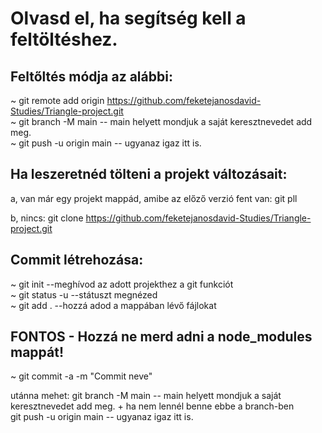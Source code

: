 # Olvasd el, ha segítség kell a feltöltéshez.

## Feltőltés módja az alábbi:

~ git remote add origin https://github.com/feketejanosdavid-Studies/Triangle-project.git <br>
~ git branch -M main              -- main helyett mondjuk a saját keresztnevedet add meg. <br>
~ git push -u origin main         -- ugyanaz igaz itt is. 

## Ha leszeretnéd tölteni a projekt változásait:

a, van már egy projekt mappád, amibe az előző verzió fent van:
git pll

b, nincs:
git clone https://github.com/feketejanosdavid-Studies/Triangle-project.git

## Commit létrehozása:

~ git init    --meghívod az adott projekthez a git funkciót <br>
~ git status -u   --státuszt megnézed <br>
~ git add .   --hozzá adod a mappában lévő fájlokat

## FONTOS - Hozzá ne merd adni a node_modules mappát!

~ git commit -a -m "Commit neve"

utánna mehet:
    git branch -M main              -- main helyett mondjuk a saját keresztnevedet add meg. + ha nem lennél benne ebbe a branch-ben <br>
    git push -u origin main         -- ugyanaz igaz itt is.

